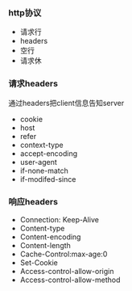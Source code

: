### http协议
* 请求行
* headers
* 空行
* 请求休

### 请求headers
通过headers把client信息告知server
* cookie
* host
* refer
* context-type
* accept-encoding
* user-agent
* if-none-match
* if-modifed-since

### 响应headers
* Connection: Keep-Alive
* Content-type
* Content-encoding
* Content-length
* Cache-Control:max-age:0
* Set-Cookie
* Access-control-allow-origin
* Access-control-allow-method